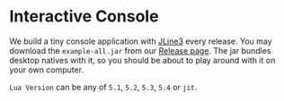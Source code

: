 # Interactive Console

We build a tiny console application with [JLine3](https://github.com/jline/jline3) every release. You may download the `example-all.jar` from our [Release page](https://github.com/gudzpoz/luajava/releases). The jar bundles desktop natives with it, so you should be about to play around with it on your own computer.

<ClientOnly><Asciinema :file="$withBase('/example.cast')" /></ClientOnly>

`Lua Version` can be any of `5.1`, `5.2`, `5.3`, `5.4` or `jit`.
